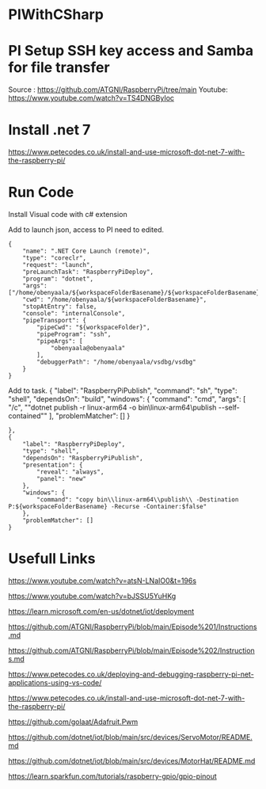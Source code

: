 # PIWithCSharp

# PI Setup SSH key access and Samba for file transfer

Source : https://github.com/ATGNI/RaspberryPi/tree/main
Youtube: https://www.youtube.com/watch?v=TS4DNGByIoc

# Install .net 7

https://www.petecodes.co.uk/install-and-use-microsoft-dot-net-7-with-the-raspberry-pi/

# Run Code

Install Visual code with c# extension

Add to launch json, access to PI need to edited.

    {
        "name": ".NET Core Launch (remote)",
        "type": "coreclr",
        "request": "launch",
        "preLaunchTask": "RaspberryPiDeploy",
        "program": "dotnet",
        "args": ["/home/obenyaala/${workspaceFolderBasename}/${workspaceFolderBasename}.dll"],
        "cwd": "/home/obenyaala/${workspaceFolderBasename}",
        "stopAtEntry": false,
        "console": "internalConsole",
        "pipeTransport": {
            "pipeCwd": "${workspaceFolder}",
            "pipeProgram": "ssh",
            "pipeArgs": [
                "obenyaala@obenyaala"
            ],
            "debuggerPath": "/home/obenyaala/vsdbg/vsdbg"
        }
    }
    
Add to task.
    {
        "label": "RaspberryPiPublish",
        "command": "sh",
        "type": "shell",
        "dependsOn": "build",
        "windows": {
            "command": "cmd",
            "args": [
                "/c",
                "\"dotnet publish -r linux-arm64 -o bin\\linux-arm64\\publish --self-contained\""
            ],
            "problemMatcher": []
        }
        
    },
    {
        "label": "RaspberryPiDeploy",
        "type": "shell",
        "dependsOn": "RaspberryPiPublish",
        "presentation": {
            "reveal": "always",
            "panel": "new"
        },
        "windows": {
            "command": "copy bin\\linux-arm64\\publish\\ -Destination P:${workspaceFolderBasename} -Recurse -Container:$false"
        },
        "problemMatcher": []
    }


# Usefull Links

https://www.youtube.com/watch?v=atsN-LNaIO0&t=196s

https://www.youtube.com/watch?v=bJSSU5YuHKg

https://learn.microsoft.com/en-us/dotnet/iot/deployment

https://github.com/ATGNI/RaspberryPi/blob/main/Episode%201/Instructions.md

https://github.com/ATGNI/RaspberryPi/blob/main/Episode%202/Instructions.md

https://www.petecodes.co.uk/deploying-and-debugging-raspberry-pi-net-applications-using-vs-code/

https://www.petecodes.co.uk/install-and-use-microsoft-dot-net-7-with-the-raspberry-pi/

https://github.com/golaat/Adafruit.Pwm

https://github.com/dotnet/iot/blob/main/src/devices/ServoMotor/README.md

https://github.com/dotnet/iot/blob/main/src/devices/MotorHat/README.md

https://learn.sparkfun.com/tutorials/raspberry-gpio/gpio-pinout
